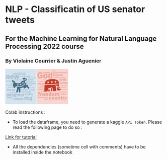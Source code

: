 # NLP - Classificatin of US senator tweets

##  For the Machine Learning for Natural Language Processing 2022 course 

### By Violaine Courrier & Justin Aguenier



<img src="demo_rep.webp" alt="drawing" width="200"/>


Colab instructions : 

- To load the dataframe, you need to generate a kaggle ```API Token```. Please read the following page to do so : 

[Link for tutorial](https://www.analyticsvidhya.com/blog/2021/06/how-to-load-kaggle-datasets-directly-into-google-colab/)

- All the dependencies (sometime cell with comments) have to be installed inside the notebook
